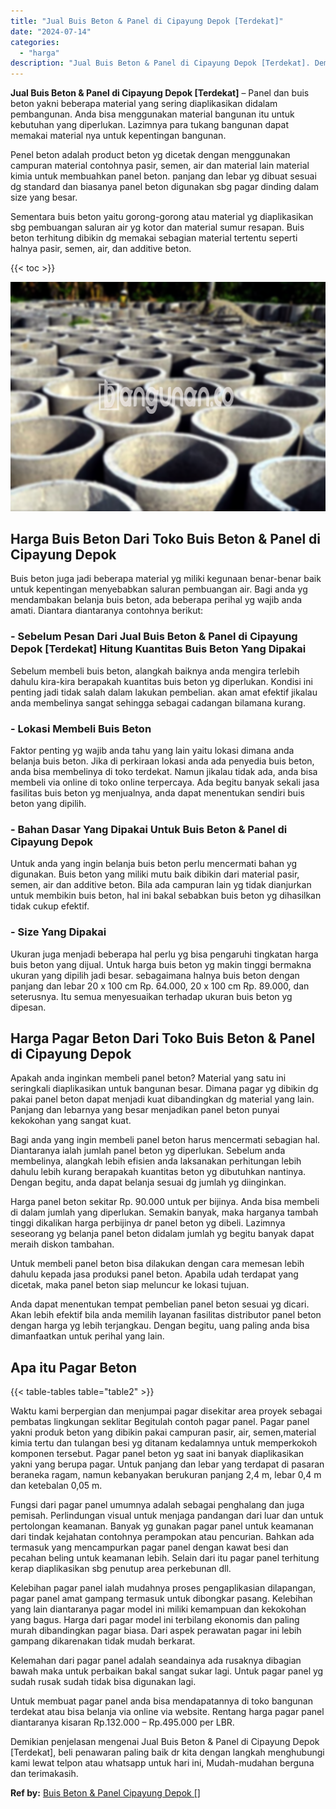 ```yaml
---
title: "Jual Buis Beton & Panel di Cipayung Depok [Terdekat]"
date: "2024-07-14"
categories: 
  - "harga"
description: "Jual Buis Beton & Panel di Cipayung Depok [Terdekat]. Demikian penjelasan mengenai Jual Buis Beton & Panel di Cipayung Depok [Terdekat], beli penawaran pal..."
---
```


**Jual Buis Beton & Panel di Cipayung Depok \[Terdekat\]** – Panel dan buis beton yakni beberapa material yang sering diaplikasikan didalam pembangunan. Anda bisa menggunakan material bangunan itu untuk kebutuhan yang diperlukan. Lazimnya para tukang bangunan dapat memakai material nya untuk kepentingan bangunan.

Penel beton adalah product beton yg dicetak dengan menggunakan campuran material contohnya pasir, semen, air dan material lain material kimia untuk membuahkan panel beton. panjang dan lebar yg dibuat sesuai dg standard dan biasanya panel beton digunakan sbg pagar dinding dalam size yang besar.

Sementara buis beton yaitu gorong-gorong atau material yg diaplikasikan sbg pembuangan saluran air yg kotor dan material sumur resapan. Buis beton terhitung dibikin dg memakai sebagian material tertentu seperti halnya pasir, semen, air, dan additive beton.

{{< toc >}}

![Jual Buis Beton & Panel di Cipayung Depok [Terdekat]](/images/jual-panel-buis-beton-murah-07.png)

## Harga Buis Beton Dari Toko Buis Beton & Panel di Cipayung Depok

Buis beton juga jadi beberapa material yg miliki kegunaan benar-benar baik untuk kepentingan menyebabkan saluran pembuangan air. Bagi anda yg mendambakan belanja buis beton, ada beberapa perihal yg wajib anda amati. Diantara diantaranya contohnya berikut:

### \- Sebelum Pesan Dari Jual Buis Beton & Panel di Cipayung Depok \[Terdekat\] Hitung Kuantitas Buis Beton Yang Dipakai

Sebelum membeli buis beton, alangkah baiknya anda mengira terlebih dahulu kira-kira berapakah kuantitas buis beton yg diperlukan. Kondisi ini penting jadi tidak salah dalam lakukan pembelian. akan amat efektif jikalau anda membelinya sangat sehingga sebagai cadangan bilamana kurang.

### \- Lokasi Membeli Buis Beton

Faktor penting yg wajib anda tahu yang lain yaitu lokasi dimana anda belanja buis beton. Jika di perkiraan lokasi anda ada penyedia buis beton, anda bisa membelinya di toko terdekat. Namun jikalau tidak ada, anda bisa membeli via online di toko online terpercaya. Ada begitu banyak sekali jasa fasilitas buis beton yg menjualnya, anda dapat menentukan sendiri buis beton yang dipilih.

### \- Bahan Dasar Yang Dipakai Untuk Buis Beton & Panel di Cipayung Depok

Untuk anda yang ingin belanja buis beton perlu mencermati bahan yg digunakan. Buis beton yang miliki mutu baik dibikin dari material pasir, semen, air dan additive beton. Bila ada campuran lain yg tidak dianjurkan untuk membikin buis beton, hal ini bakal sebabkan buis beton yg dihasilkan tidak cukup efektif.

### \- Size Yang Dipakai

Ukuran juga menjadi beberapa hal perlu yg bisa pengaruhi tingkatan harga buis beton yang dijual. Untuk harga buis beton yg makin tinggi bermakna ukuran yang dipilih jadi besar. sebagaimana halnya buis beton dengan panjang dan lebar 20 x 100 cm Rp. 64.000, 20 x 100 cm Rp. 89.000, dan seterusnya. Itu semua menyesuaikan terhadap ukuran buis beton yg dipesan.

## Harga Pagar Beton Dari Toko Buis Beton & Panel di Cipayung Depok

Apakah anda inginkan membeli panel beton? Material yang satu ini seringkali diaplikasikan untuk bangunan besar. Dimana pagar yg dibikin dg pakai panel beton dapat menjadi kuat dibandingkan dg material yang lain. Panjang dan lebarnya yang besar menjadikan panel beton punyai kekokohan yang sangat kuat.

Bagi anda yang ingin membeli panel beton harus mencermati sebagian hal. Diantaranya ialah jumlah panel beton yg diperlukan. Sebelum anda membelinya, alangkah lebih efisien anda laksanakan perhitungan lebih dahulu lebih kurang berapakah kuantitas beton yg dibutuhkan nantinya. Dengan begitu, anda dapat belanja sesuai dg jumlah yg diinginkan.

Harga panel beton sekitar Rp. 90.000 untuk per bijinya. Anda bisa membeli di dalam jumlah yang diperlukan. Semakin banyak, maka harganya tambah tinggi dikalikan harga perbijinya dr panel beton yg dibeli. Lazimnya seseorang yg belanja panel beton didalam jumlah yg begitu banyak dapat meraih diskon tambahan.

Untuk membeli panel beton bisa dilakukan dengan cara memesan lebih dahulu kepada jasa produksi panel beton. Apabila udah terdapat yang dicetak, maka panel beton siap meluncur ke lokasi tujuan.

Anda dapat menentukan tempat pembelian panel beton sesuai yg dicari. Akan lebih efektif bila anda memilih layanan fasilitas distributor panel beton dengan harga yg lebih terjangkau. Dengan begitu, uang paling anda bisa dimanfaatkan untuk perihal yang lain.

## Apa itu Pagar Beton

{{< table-tables table="table2" >}}

Waktu kami berpergian dan menjumpai pagar disekitar area proyek sebagai pembatas lingkungan seklitar Begitulah contoh pagar panel. Pagar panel yakni produk beton yang dibikin pakai campuran pasir, air, semen,material kimia tertu dan tulangan besi yg ditanam kedalamnya untuk memperkokoh komponen tersebut. Pagar panel beton yg saat ini banyak diaplikasikan yakni yang berupa pagar. Untuk panjang dan lebar yang terdapat di pasaran beraneka ragam, namun kebanyakan berukuran panjang 2,4 m, lebar 0,4 m dan ketebalan 0,05 m.

Fungsi dari pagar panel umumnya adalah sebagai penghalang dan juga pemisah. Perlindungan visual untuk menjaga pandangan dari luar dan untuk pertolongan keamanan. Banyak yg gunakan pagar panel untuk keamanan dari tindak kejahatan contohnya perampokan atau pencurian. Bahkan ada termasuk yang mencampurkan pagar panel dengan kawat besi dan pecahan beling untuk keamanan lebih. Selain dari itu pagar panel terhitung kerap diaplikasikan sbg penutup area perkebunan dll.

Kelebihan pagar panel ialah mudahnya proses pengaplikasian dilapangan, pagar panel amat gampang termasuk untuk dibongkar pasang. Kelebihan yang lain diantaranya pagar model ini miliki kemampuan dan kekokohan yang bagus. Harga dari pagar model ini terbilang ekonomis dan paling murah dibandingkan pagar biasa. Dari aspek perawatan pagar ini lebih gampang dikarenakan tidak mudah berkarat.

Kelemahan dari pagar panel adalah seandainya ada rusaknya dibagian bawah maka untuk perbaikan bakal sangat sukar lagi. Untuk pagar panel yg sudah rusak sudah tidak bisa digunakan lagi.

Untuk membuat pagar panel anda bisa mendapatannya di toko bangunan terdekat atau bisa belanja via online via website. Rentang harga pagar panel diantaranya kisaran Rp.132.000 – Rp.495.000 per LBR.

Demikian penjelasan mengenai Jual Buis Beton & Panel di Cipayung Depok \[Terdekat\], beli penawaran paling baik dr kita dengan langkah menghubungi kami lewat telpon atau whatsapp untuk hari ini, Mudah-mudahan berguna dan terimakasih.

**Ref by:** [Buis Beton & Panel Cipayung Depok []](https://id.wikipedia.org/wiki/Buis)
